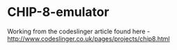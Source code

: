 # CHIP-8-emulator
Working from the codeslinger article found here - http://www.codeslinger.co.uk/pages/projects/chip8.html
